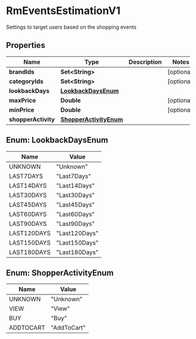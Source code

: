 

# RmEventsEstimationV1

Settings to target users based on the shopping events

## Properties

| Name | Type | Description | Notes |
|------------ | ------------- | ------------- | -------------|
|**brandIds** | **Set&lt;String&gt;** |  |  [optional] |
|**categoryIds** | **Set&lt;String&gt;** |  |  [optional] |
|**lookbackDays** | [**LookbackDaysEnum**](#LookbackDaysEnum) |  |  |
|**maxPrice** | **Double** |  |  [optional] |
|**minPrice** | **Double** |  |  [optional] |
|**shopperActivity** | [**ShopperActivityEnum**](#ShopperActivityEnum) |  |  |



## Enum: LookbackDaysEnum

| Name | Value |
|---- | -----|
| UNKNOWN | &quot;Unknown&quot; |
| LAST7DAYS | &quot;Last7Days&quot; |
| LAST14DAYS | &quot;Last14Days&quot; |
| LAST30DAYS | &quot;Last30Days&quot; |
| LAST45DAYS | &quot;Last45Days&quot; |
| LAST60DAYS | &quot;Last60Days&quot; |
| LAST90DAYS | &quot;Last90Days&quot; |
| LAST120DAYS | &quot;Last120Days&quot; |
| LAST150DAYS | &quot;Last150Days&quot; |
| LAST180DAYS | &quot;Last180Days&quot; |



## Enum: ShopperActivityEnum

| Name | Value |
|---- | -----|
| UNKNOWN | &quot;Unknown&quot; |
| VIEW | &quot;View&quot; |
| BUY | &quot;Buy&quot; |
| ADDTOCART | &quot;AddToCart&quot; |



